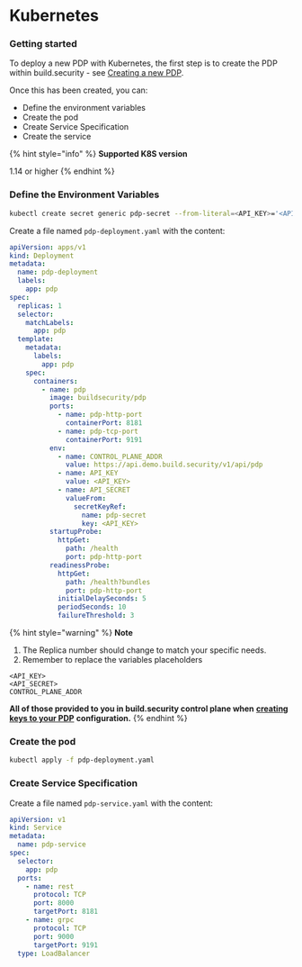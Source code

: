 # Kubernetes

### Getting started

To deploy a new PDP with Kubernetes, the first step is to create the PDP within build.security - see [Creating a new PDP](../creating-a-new-pdp-configuration.md).

Once this has been created, you can:

* Define the environment variables
* Create the pod
* Create Service Specification
* Create the service

{% hint style="info" %}
**Supported K8S version**

1.14 or higher
{% endhint %}



### Define the Environment Variables

```bash
kubectl create secret generic pdp-secret --from-literal=<API_KEY>='<API_SECRET>'
```

Create a file named `pdp-deployment.yaml` with the content:

```yaml
apiVersion: apps/v1
kind: Deployment
metadata:
  name: pdp-deployment
  labels:
    app: pdp
spec:
  replicas: 1
  selector:
    matchLabels:
      app: pdp
  template:
    metadata:
      labels:
        app: pdp
    spec:
      containers:
        - name: pdp
          image: buildsecurity/pdp
          ports:
            - name: pdp-http-port
              containerPort: 8181
            - name: pdp-tcp-port
              containerPort: 9191
          env:
            - name: CONTROL_PLANE_ADDR
              value: https://api.demo.build.security/v1/api/pdp
            - name: API_KEY
              value: <API_KEY>
            - name: API_SECRET
              valueFrom:
                secretKeyRef:
                  name: pdp-secret
                  key: <API_KEY>
          startupProbe:
            httpGet:
              path: /health
              port: pdp-http-port
          readinessProbe:
            httpGet:
              path: /health?bundles
              port: pdp-http-port
            initialDelaySeconds: 5
            periodSeconds: 10
            failureThreshold: 3
```

{% hint style="warning" %}
**Note**

1. The Replica number should change to match your specific needs.
2. Remember to replace the variables placeholders

`<API_KEY>`  
`<API_SECRET>`  
`CONTROL_PLANE_ADDR`

**All of those provided to you in build.security control plane when** [**creating keys to your PDP**](../generating-api-keys-for-a-pdp.md) **configuration.**
{% endhint %}



### Create the pod

```bash
kubectl apply -f pdp-deployment.yaml
```

### Create Service Specification

Create a file named `pdp-service.yaml` with the content:

```yaml
apiVersion: v1
kind: Service
metadata:
  name: pdp-service
spec:
  selector:
    app: pdp
  ports:
    - name: rest
      protocol: TCP
      port: 8000
      targetPort: 8181
    - name: grpc
      protocol: TCP
      port: 9000
      targetPort: 9191
  type: LoadBalancer
```

